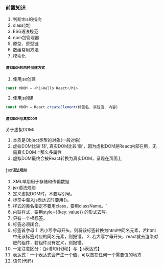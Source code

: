 <!--
 * @Descripttion: 
 * @Author: Gorgio.Liu
 * @version: 
 * @Date: 2023-03-18 09:06:01
 * @LastEditors: Gorgio.Liu
 * @LastEditTime: 2023-03-18 11:08:39
-->
### 前置知识
  1. 判断this的指向
  2. class(类)
  3. ES6语法规范
  4. npm包管理器
  5. 原型、原型链
  6. 数组常用方法
  7. 模块化

#### `虚拟DOM的两种创建方式`
1. 使用jsx创建
  ```js
  const VDOM = <h1>Hello React</h1>
  ```
2. 使用js创建
  ```js
  const VDOM = React.createElement(标签名, 属性值, 内容)
  ```

#### `虚拟DOM与真实DOM`
关于虚拟DOM:
  1. 本质是Object类型的对象(一般对象)
  2. 虚拟DOM比较'轻', 真实DOM比较'重'，因为虚拟DOM是React内部在用，无需真实DOM上那么多属性
  3. 虚拟DOM最终会被React转换为真实DOM，呈现在页面上

#### `jsx语法规则`
1. XML早期用于存储和传输数据
2. jsx语法规则
  1. 定义虚拟DOM时，不要写引号。
  2. 标签中混入js表达式时要用{}。
  3. 样式的类名指定不要用class，要用className。`
  4. 内联样式，要用style={{key: value}} 的形式去写。
  5. 只有一个根标签。
  6. 标签必须闭合。
  7. 标签首字母
    1. 若小写字母开头，则将该标签转换为html中同名元素，若html中无该标签对应的同名元素，则报错。
    2. 若大写字母开头，react就去渲染对应的组件，若组件没有定义，则报错。
3. 一定注意区分：【js语句(代码)】与【js表达式】
  1. 表达式：一个表达式会产生一个值，可以放在任何一个需要值的地方
  2. 语句(代码)